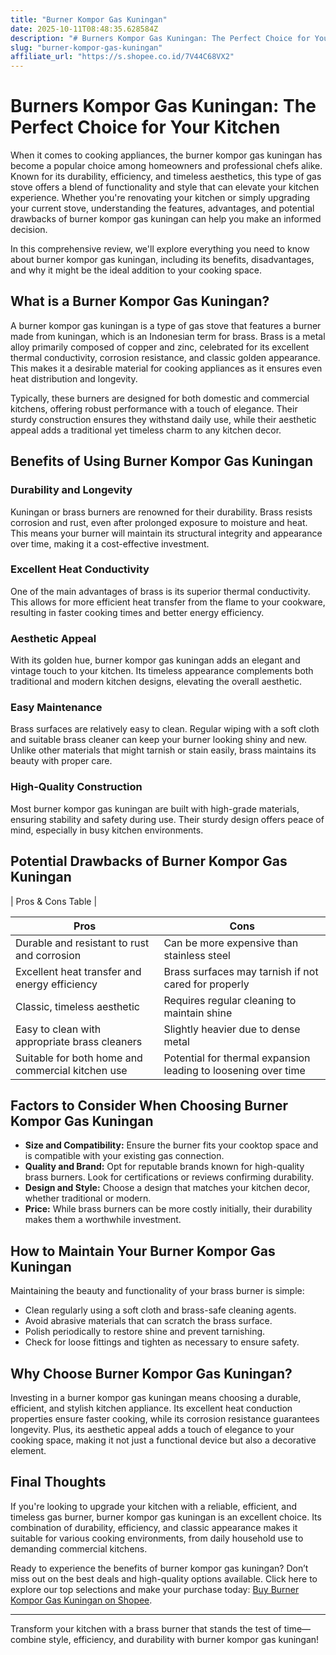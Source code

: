 ```yaml
---
title: "Burner Kompor Gas Kuningan"
date: 2025-10-11T08:48:35.628584Z
description: "# Burners Kompor Gas Kuningan: The Perfect Choice for Your Kitchen..."
slug: "burner-kompor-gas-kuningan"
affiliate_url: "https://s.shopee.co.id/7V44C68VX2"
---
```

# Burners Kompor Gas Kuningan: The Perfect Choice for Your Kitchen

When it comes to cooking appliances, the burner kompor gas kuningan has become a popular choice among homeowners and professional chefs alike. Known for its durability, efficiency, and timeless aesthetics, this type of gas stove offers a blend of functionality and style that can elevate your kitchen experience. Whether you're renovating your kitchen or simply upgrading your current stove, understanding the features, advantages, and potential drawbacks of burner kompor gas kuningan can help you make an informed decision.

In this comprehensive review, we'll explore everything you need to know about burner kompor gas kuningan, including its benefits, disadvantages, and why it might be the ideal addition to your cooking space.

## What is a Burner Kompor Gas Kuningan?

A burner kompor gas kuningan is a type of gas stove that features a burner made from kuningan, which is an Indonesian term for brass. Brass is a metal alloy primarily composed of copper and zinc, celebrated for its excellent thermal conductivity, corrosion resistance, and classic golden appearance. This makes it a desirable material for cooking appliances as it ensures even heat distribution and longevity.

Typically, these burners are designed for both domestic and commercial kitchens, offering robust performance with a touch of elegance. Their sturdy construction ensures they withstand daily use, while their aesthetic appeal adds a traditional yet timeless charm to any kitchen decor.

## Benefits of Using Burner Kompor Gas Kuningan

### Durability and Longevity

Kuningan or brass burners are renowned for their durability. Brass resists corrosion and rust, even after prolonged exposure to moisture and heat. This means your burner will maintain its structural integrity and appearance over time, making it a cost-effective investment.

### Excellent Heat Conductivity

One of the main advantages of brass is its superior thermal conductivity. This allows for more efficient heat transfer from the flame to your cookware, resulting in faster cooking times and better energy efficiency.

### Aesthetic Appeal

With its golden hue, burner kompor gas kuningan adds an elegant and vintage touch to your kitchen. Its timeless appearance complements both traditional and modern kitchen designs, elevating the overall aesthetic.

### Easy Maintenance

Brass surfaces are relatively easy to clean. Regular wiping with a soft cloth and suitable brass cleaner can keep your burner looking shiny and new. Unlike other materials that might tarnish or stain easily, brass maintains its beauty with proper care.

### High-Quality Construction

Most burner kompor gas kuningan are built with high-grade materials, ensuring stability and safety during use. Their sturdy design offers peace of mind, especially in busy kitchen environments.

## Potential Drawbacks of Burner Kompor Gas Kuningan

| Pros & Cons Table |

| Pros                                                       | Cons                                         |
|------------------------------------------------------------|----------------------------------------------|
| Durable and resistant to rust and corrosion               | Can be more expensive than stainless steel  |
| Excellent heat transfer and energy efficiency             | Brass surfaces may tarnish if not cared for properly |
| Classic, timeless aesthetic                              | Requires regular cleaning to maintain shine |
| Easy to clean with appropriate brass cleaners            | Slightly heavier due to dense metal        |
| Suitable for both home and commercial kitchen use        | Potential for thermal expansion leading to loosening over time |

## Factors to Consider When Choosing Burner Kompor Gas Kuningan

- **Size and Compatibility:** Ensure the burner fits your cooktop space and is compatible with your existing gas connection.
- **Quality and Brand:** Opt for reputable brands known for high-quality brass burners. Look for certifications or reviews confirming durability.
- **Design and Style:** Choose a design that matches your kitchen decor, whether traditional or modern.
- **Price:** While brass burners can be more costly initially, their durability makes them a worthwhile investment.

## How to Maintain Your Burner Kompor Gas Kuningan

Maintaining the beauty and functionality of your brass burner is simple:

- Clean regularly using a soft cloth and brass-safe cleaning agents.
- Avoid abrasive materials that can scratch the brass surface.
- Polish periodically to restore shine and prevent tarnishing.
- Check for loose fittings and tighten as necessary to ensure safety.

## Why Choose Burner Kompor Gas Kuningan?

Investing in a burner kompor gas kuningan means choosing a durable, efficient, and stylish kitchen appliance. Its excellent heat conduction properties ensure faster cooking, while its corrosion resistance guarantees longevity. Plus, its aesthetic appeal adds a touch of elegance to your cooking space, making it not just a functional device but also a decorative element.

## Final Thoughts

If you're looking to upgrade your kitchen with a reliable, efficient, and timeless gas burner, burner kompor gas kuningan is an excellent choice. Its combination of durability, efficiency, and classic appearance makes it suitable for various cooking environments, from daily household use to demanding commercial kitchens.

Ready to experience the benefits of burner kompor gas kuningan? Don’t miss out on the best deals and high-quality options available. Click here to explore our top selections and make your purchase today: [Buy Burner Kompor Gas Kuningan on Shopee](https://s.shopee.co.id/7V44C68VX2).

---

Transform your kitchen with a brass burner that stands the test of time—combine style, efficiency, and durability with burner kompor gas kuningan!
